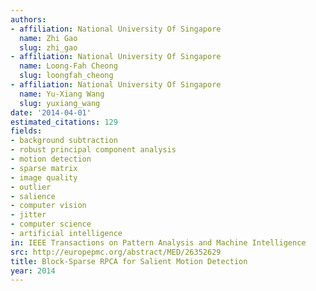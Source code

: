 ```yaml
---
authors:
- affiliation: National University Of Singapore
  name: Zhi Gao
  slug: zhi_gao
- affiliation: National University Of Singapore
  name: Loong-Fah Cheong
  slug: loongfah_cheong
- affiliation: National University Of Singapore
  name: Yu-Xiang Wang
  slug: yuxiang_wang
date: '2014-04-01'
estimated_citations: 129
fields:
- background subtraction
- robust principal component analysis
- motion detection
- sparse matrix
- image quality
- outlier
- salience
- computer vision
- jitter
- computer science
- artificial intelligence
in: IEEE Transactions on Pattern Analysis and Machine Intelligence
src: http://europepmc.org/abstract/MED/26352629
title: Block-Sparse RPCA for Salient Motion Detection
year: 2014
---
```

